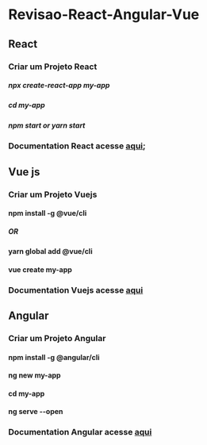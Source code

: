 # Revisao-React-Angular-Vue

## React
### Criar um Projeto React
##### npx create-react-app my-app 
##### cd my-app
##### npm start or yarn start
### Documentation React acesse [aqui](https://pt-br.reactjs.org/docs/create-a-new-react-app.html); 

## Vue js
### Criar um Projeto Vuejs
#### npm install -g @vue/cli
##### OR
#### yarn global add @vue/cli
#### vue create my-app
### Documentation Vuejs acesse [aqui](https://cli.vuejs.org/guide/creating-a-project.html#vue-create)

## Angular
### Criar um Projeto Angular
#### npm install -g @angular/cli
#### ng new my-app
#### cd my-app
#### ng serve --open
### Documentation Angular acesse [aqui](https://angular.io/guide/setup-local)
